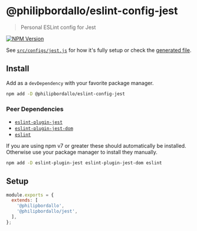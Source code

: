 <!-- GENERATED -->
# @philipbordallo/eslint-config-jest
> Personal ESLint config for Jest

[![NPM Version][npm-img]][npm-url]

See [`src/configs/jest.js`](../../src/configs/jest.js) for how it's fully setup or check the [generated file](https://unpkg.com/@philipbordallo/eslint-config-jest).


## Install
Add as a `devDependency` with your favorite package manager.

```sh
npm add -D @philipbordallo/eslint-config-jest
```

### Peer Dependencies

- [`eslint-plugin-jest`](https://www.npmjs.com/package/eslint-plugin-jest)
- [`eslint-plugin-jest-dom`](https://www.npmjs.com/package/eslint-plugin-jest-dom)
- [`eslint`](https://www.npmjs.com/package/eslint)

If you are using npm v7 or greater these should automatically be installed. Otherwise use your package manager to install they manually.

```sh
npm add -D eslint-plugin-jest eslint-plugin-jest-dom eslint
```


## Setup

```js
module.exports = {
  extends: [
    '@philipbordallo',
    '@philipbordallo/jest',
  ],
};
```


[npm-img]: https://img.shields.io/npm/v/@philipbordallo/eslint-config-jest.svg
[npm-url]: https://www.npmjs.com/package/@philipbordallo/eslint-config-jest
